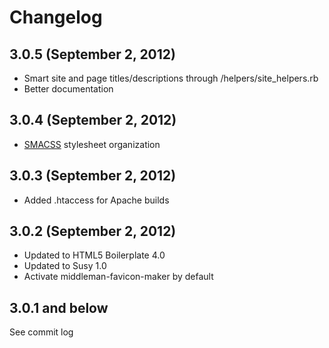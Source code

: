 # Changelog

## 3.0.5 (September 2, 2012)

* Smart site and page titles/descriptions through /helpers/site_helpers.rb
* Better documentation

## 3.0.4 (September 2, 2012)

* [SMACSS](http://smacss.com/) stylesheet organization

## 3.0.3 (September 2, 2012)

* Added .htaccess for Apache builds

## 3.0.2 (September 2, 2012)

* Updated to HTML5 Boilerplate 4.0
* Updated to Susy 1.0
* Activate middleman-favicon-maker by default

## 3.0.1 and below

See commit log 
